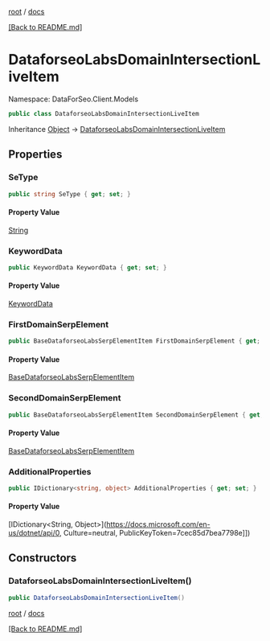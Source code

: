 [root](./../ "root") / [docs](./ "docs")

[[Back to README.md]](./../README.md "[Back to README.md]")

# DataforseoLabsDomainIntersectionLiveItem

Namespace: DataForSeo.Client.Models

```csharp
public class DataforseoLabsDomainIntersectionLiveItem
```

Inheritance [Object](https://docs.microsoft.com/en-us/dotnet/api/Object) → [DataforseoLabsDomainIntersectionLiveItem](./DataforseoLabsDomainIntersectionLiveItem.md)

## Properties

### **SeType**

```csharp
public string SeType { get; set; }
```

#### Property Value

[String](https://docs.microsoft.com/en-us/dotnet/api/String)<br>

### **KeywordData**

```csharp
public KeywordData KeywordData { get; set; }
```

#### Property Value

[KeywordData](./KeywordData.md)<br>

### **FirstDomainSerpElement**

```csharp
public BaseDataforseoLabsSerpElementItem FirstDomainSerpElement { get; set; }
```

#### Property Value

[BaseDataforseoLabsSerpElementItem](./BaseDataforseoLabsSerpElementItem.md)<br>

### **SecondDomainSerpElement**

```csharp
public BaseDataforseoLabsSerpElementItem SecondDomainSerpElement { get; set; }
```

#### Property Value

[BaseDataforseoLabsSerpElementItem](./BaseDataforseoLabsSerpElementItem.md)<br>

### **AdditionalProperties**

```csharp
public IDictionary<string, object> AdditionalProperties { get; set; }
```

#### Property Value

[IDictionary&lt;String, Object&gt;](https://docs.microsoft.com/en-us/dotnet/api/0, Culture=neutral, PublicKeyToken=7cec85d7bea7798e]])<br>

## Constructors

### **DataforseoLabsDomainIntersectionLiveItem()**

```csharp
public DataforseoLabsDomainIntersectionLiveItem()
```

[root](./../ "root") / [docs](./ "docs")

[[Back to README.md]](./../README.md "[Back to README.md]")